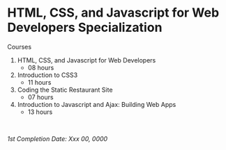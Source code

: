 # HTML, CSS, and Javascript for Web Developers Specialization

Courses

1. HTML, CSS, and Javascript for Web Developers
   - 08 hours
2. Introduction to CSS3
   - 11 hours
3. Coding the Static Restaurant Site
   - 07 hours
4. Introduction to Javascript and Ajax: Building Web Apps
   - 13 hours

&nbsp;

*1st Completion Date: Xxx 00, 0000*&emsp;
